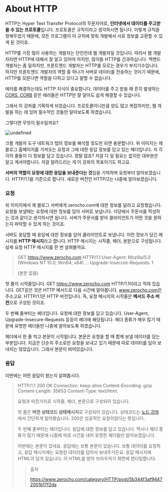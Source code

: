 # About HTTP



HTTP는 Hyper Text Transfer Protocol의 두문자어로, **인터넷에서 데이터를 주고받을 수 있는 프로토콜**입니다. 프로토콜은 규칙이라고 생각하시면 됩니다. 이렇게 규칙을 정해두었기 때문에, 모든 프로그램이 이 규칙에 맞춰 개발해서 서로 정보를 교환할 수 있게 된 것이죠.

HTTP를 가장 많이 사용하는 개발자는 단언컨데 웹 개발자일 것입니다. 따라서 웹 개발자라면 HTTP에 대해서 잘 알고 있어야 하지만, 많이들 HTTP를 간과하십니다. 백엔드 개발자는 좀 덜하지만, 프론트엔드 개발자는 HTTP를 모르는 경우가 부지기수입니다. 하지만 프론트엔드 개발자의 역할 중 하나가 서버로 데이터를 전송하는 것이기 때문에, HTTP를 모른다면 역할을 다하고 있다고 말할 수 없습니다. 

에러를 해결하는데도 HTTP 지식이 중요합니다. 데이터를 주고 받을 때 흔히 발생하는 [CORS, CORB](https://www.zerocho.com/category/NodeJS/post/5a6c347382ee09001b91fb6a) 같은 에러들은 HTTP만 잘 알아도 쉽게 해결할 수 있습니다.

그래서 이 강좌를 기획하게 되었습니다. 프로토콜이니만큼 양도 많고 복잡하지만, 웹 개발을 하는 데 있어 필수적인 것들만 알아보도록 하겠습니다.

그렇다면 무엇이 필수일까요? 



![undefined](https://cdn.filestackcontent.com/CEYBedcTv610MRZDvpTI)

크롬 개발자 도구 네트워크 탭의 정보를 해석할 정도만 되면 충분합니다. 위 이미지는 제 블로그 홈페이지를 가져오는 요청과 그에 대한 응답 정보를 담고 있는 헤더입니다. 저 각각의 줄들이 다 정보를 담고 있습니다. 정말 많죠? 저걸 다 알 필요는 없지만 대부분은 알고 계셔야합니다. 저걸 알려드리는 게 이 강좌의 목표이기도 하고요.

**서버의 역할이 요청에 대한 응답을 보내준다는 것**임을 기억하며 요청부터 알아보겠습니다. HTTP/1.1을 기준으로 합니다. 새로운 버전인 HTTP/2는 나중에 알아보겠습니다.

### 요청

위 이미지에서 제 블로그 서버에게 zerocho.com에 대한 정보를 달라고 요청했습니다. 요청을 보낼때는 요청에 대한 정보를 담아 서버로 보냅니다. 식당에서 주문서를 작성하는 것과 같다고 생각하시면 됩니다. 서버가 주문서를 받아 클라이언트가 어떤 것을 원하는지 파악할 수 있게 하는 것이죠.

서버도 응답할 때 응답에 대한 정보를 담아 클라이언트로 보냅니다. 이런 정보가 담긴 메시지를 **HTTP 메시지**라고 합니다. HTTP 메시지는 시작줄, 헤더, 본문으로 구성됩니다. 실제 요청 HTTP 메시지를 한 번 살펴볼까요.

> GET https://www.zerocho.com HTTP/1.1
> User-Agent: Mozilla/5.0 (Windows NT 10.0; Win64; x64) ...
> Upgrade-Insecure-Requests: 1
>
> (본문 없음)

첫 줄이 시작줄입니다. GET https://www.zerocho.com HTTP/1.1이라고 적혀 있습니다. GET같은 것은 HTTP 메서드로 다음 시간에 알아봅니다. www.zerocho.com은 주소고요. HTTP/1.1은 HTTP 버전입니다. 즉, 요청 메시지의 시작줄은 **메서드 주소 버전**으로 구성된 것이죠.

두 번째 줄부터는 헤더입니다. 요청에 대한 정보를 담고 있습니다. User-Agent, Upgrade-Insecure-Requests 등등이 헤더에 해당됩니다. 헤더 종류가 매우 많기 때문에 유명한 헤더들만 나중에 알아보도록 하겠습니다.

헤더에서 한 줄 띄고 본문이 시작됩니다. 본문은 요청을 할 때 함께 보낼 데이터를 담는 부분입니다. 지금은 단순히 주소로만 요청을 보내고 있기 때문에 따로 데이터를 담아 보내지는 않았습니다. 그래서 본문이 비어있습니다.

### 응답

이번에는 어떤 응답이 왔는지 살펴봅시다.

> HTTP/1.1 200 OK
> Connection: keep-alive
> Content-Encoding: gzip
> Content-Length: 35653
> Content-Type: text/html;
>
> <!DOCTYPE html><html lang="ko" data-reactroot=""><head><title...

요청과 마찬가지로 시작줄, 헤더, 본문으로 구성되어 있습니다.

첫 줄은 **버전 상태코드 상태메시지**로 구성되어 있습니다. 상태코드는 [노드 강좌](https://www.zerocho.com/category/NodeJS/post/579b4ead062e76a002648af7) 에서 간단하게 알아봤습니다. 200은 성공적인 요청이었다는 뜻입니다.

두 번째 줄부터는 헤더입니다. 응답에 대한 정보를 담고 있습니다. 역시나 헤더 종류가 많기 때문에 나중에 따로 시간을 내어 유명한 헤더들만 알아보겠습니다.

이번에는 본문이 있네요. 응답에는 보통 본문이 있습니다. 보통 데이터를 요청하고, 응답 메시지에는 요청한 데이터를 담아서 보내주거든요. 응답 메시지에 HTML이 담겨 있습니다. 이 HTML을 받아 브라우저가 화면에 렌더링합니다.



> 출처 
>
> https://www.zerocho.com/category/HTTP/post/5b344f3af94472001b17f2da